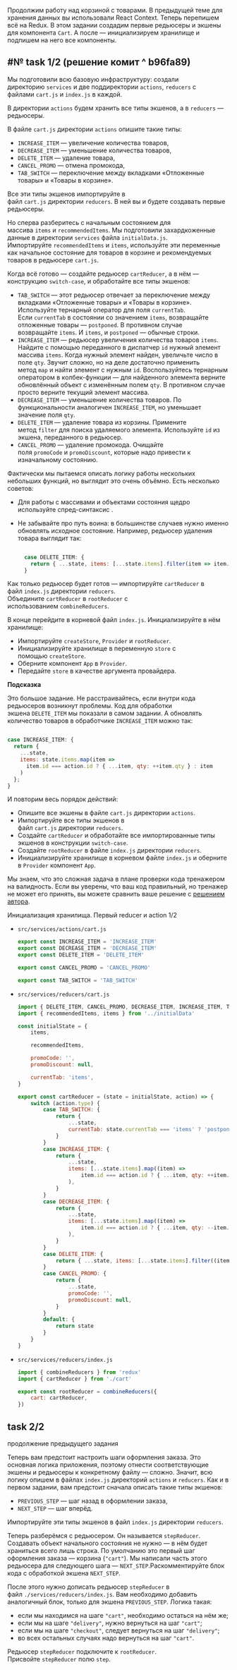 Продолжим работу над корзиной с товарами. В предыдущей теме для хранения данных вы использовали React Context. Теперь перепишем всё на Redux. В этом задании создадим первые редьюсеры и экшены для компонента `Cart`. А после — инициализируем хранилище и подпишем на него все компоненты.

## #№ task 1/2 (решение комит ^ b96fa89)

Мы подготовили всю базовую инфраструктуру: создали директорию `services` и две поддиректории `actions`, `reducers` с файлами `cart.js` и `index.js` в каждой.

В директории `actions` будем хранить все типы экшенов, а в `reducers` — редьюсеры.

В файле `cart.js` директории `actions` опишите такие типы:

-   `INCREASE_ITEM` — увеличение количества товаров,
-   `DECREASE_ITEM` — уменьшение количества товаров,
-   `DELETE_ITEM` — удаление товара,
-   `CANCEL_PROMO` — отмена промокода,
-   `TAB_SWITCH` — переключение между вкладками «Отложенные товары» и «Товары в корзине».

Все эти типы экшенов импортируйте в файл `cart.js` директории `reducers`. В ней вы и будете создавать первые редьюсеры.

Но сперва разберитесь с начальным состоянием для массива `items` и `recommendedItems`. Мы подготовили захардкоженные данные в директории `services` файла `initialData.js`. Импортируйте `recommendedItems` и `items`, используйте эти переменные как начальное состояние для товаров в корзине и рекомендуемых товаров в редьюсере `cart.js`.

Когда всё готово — создайте редьюсер `cartReducer`, а в нём — конструкцию `switch-case`, и обработайте все типы экшенов:

-   `TAB_SWITCH` — этот редьюсер отвечает за переключение между вкладками «Отложенные товары» и «Товары в корзине». Используйте тернарный оператор для поля `currentTab`. Если `currentTab` в состоянии со значением `items`, возвращайте отложенные товары — `postponed`. В противном случае возвращайте `items`. И `items`, и `postponed` — обычные строки.
-   `INCREASE_ITEM` — редьюсер увеличения количества товаров `items`. Найдите с помощью переданного в диспатчер `id` нужный элемент массива `items`. Когда нужный элемент найден, увеличьте число в поле `qty`. Звучит сложно, но на деле достаточно применить метод `map` и найти элемент с нужным `id`. Воспользуйтесь тернарным оператором в колбек-функции — для найденного элемента верните обновлённый объект с изменённым полем `qty`. В противном случае просто верните текущий элемент массива.
-   `DECREASE_ITEM` — уменьшение количества товаров. По функциональности аналогичен `INCREASE_ITEM`, но уменьшает значение поля `qty`.
-   `DELETE_ITEM` — удаление товара из корзины. Примените метод `filter` для поиска удаляемого элемента. Используйте `id` из экшена, переданного в редьюсер.
-   `CANCEL_PROMO` — удаление промокода. Очищайте поля `promoCode` и `promoDiscount`, которые надо привести к изначальному состоянию.

Фактически мы пытаемся описать логику работы нескольких небольших функций, но выглядит это очень объёмно. Есть несколько советов:

-   Для работы с массивами и объектами состояния щедро используйте спред-синтаксис .
-   Не забывайте про путь воина: в большинстве случаев нужно именно обновлять исходное состояние. Например, редьюсер удаления товара выглядит так:

    ```jsx

      case DELETE_ITEM: {
        return { ...state, items: [...state.items].filter(item => item.id !== action.id) };
      }

    ```

Как только редьюсер будет готов — импортируйте `cartReducer` в файл `index.js` директории `reducers`. Объедините `cartReducer` в `rootReducer` с использованием `combineReducers`.

В конце перейдите в корневой файл `index.js`. Инициализируйте в нём хранилище:

-   Импортируйте `createStore`, `Provider` и `rootReducer`.
-   Инициализируйте хранилище в переменную `store` с помощью `createStore`.
-   Оберните компонент `App` в `Provider`.
-   Передайте `store` в качестве аргумента провайдера.

**Подсказка**

Это большое задание. Не расстраивайтесь, если внутри кода редьюсеров возникнут проблемы. Код для обработки экшена `DELETE_ITEM` мы показали в самом задании. А обновлять количество товаров в обработчике `INCREASE_ITEM` можно так:

```jsx

case INCREASE_ITEM: {
  return {
    ...state,
    items: state.items.map(item =>
      item.id === action.id ? { ...item, qty: ++item.qty } : item
    )
  };
}

```

И повторим весь порядок действий:

-   Опишите все экшены в файле `cart.js` директории `actions`.
-   Импортируйте все типы экшенов в файл `cart.js` директории `reducers`.
-   Создайте `cartReducer` и обработайте все импортированные типы экшенов в конструкции `switch-case`.
-   Создайте `rootReducer` в файле `index.js` директории `reducers`.
-   Инициализируйте хранилище в корневом файле `index.js` и оберните в `Provider` компонент `App`.

Мы знаем, что это сложная задача в плане проверки кода тренажером на валидность. Если вы уверены, что ваш код правильный, но тренажер не может его принять, вы можете сравнить ваше решение с [решением автора](https://www.notion.so/0a3e69fa91774c63bea4d0c2fe29cd35).

Инициализация хранилища. Первый reducer и action 1/2

-   `src/services/actions/cart.js`

    ```jsx
    export const INCREASE_ITEM = 'INCREASE_ITEM'
    export const DECREASE_ITEM = 'DECREASE_ITEM'
    export const DELETE_ITEM = 'DELETE_ITEM'

    export const CANCEL_PROMO = 'CANCEL_PROMO'

    export const TAB_SWITCH = 'TAB_SWITCH'
    ```

-   `src/services/reducers/cart.js`

    ```jsx
    import { DELETE_ITEM, CANCEL_PROMO, DECREASE_ITEM, INCREASE_ITEM, TAB_SWITCH } from '../actions/cart'
    import { recommendedItems, items } from '../initialData'

    const initialState = {
        items,

        recommendedItems,

        promoCode: '',
        promoDiscount: null,

        currentTab: 'items',
    }

    export const cartReducer = (state = initialState, action) => {
        switch (action.type) {
            case TAB_SWITCH: {
                return {
                    ...state,
                    currentTab: state.currentTab === 'items' ? 'postponed' : 'items',
                }
            }
            case INCREASE_ITEM: {
                return {
                    ...state,
                    items: [...state.items].map((item) =>
                        item.id === action.id ? { ...item, qty: ++item.qty } : item
                    ),
                }
            }
            case DECREASE_ITEM: {
                return {
                    ...state,
                    items: [...state.items].map((item) =>
                        item.id === action.id ? { ...item, qty: --item.qty } : item
                    ),
                }
            }
            case DELETE_ITEM: {
                return { ...state, items: [...state.items].filter((item) => item.id !== action.id) }
            }
            case CANCEL_PROMO: {
                return {
                    ...state,
                    promoCode: '',
                    promoDiscount: null,
                }
            }
            default: {
                return state
            }
        }
    }
    ```

-   `src/services/reducers/index.js`

    ```jsx
    import { combineReducers } from 'redux'
    import { cartReducer } from './cart'

    export const rootReducer = combineReducers({
        cart: cartReducer,
    })
    ```

## task 2/2

продолжение предыдущего задания

Теперь вам предстоит настроить шаги оформления заказа. Это основная логика приложения, поэтому отнести соответствующие экшены и редьюсеры к конкретному файлу — сложно. Значит, всю логику опишем в файлах `index.js` директорий `actions` и `reducers`. Как и в первом задании, вам предстоит сначала описать такие типы экшенов:

-   `PREVIOUS_STEP` — шаг назад в оформлении заказа,
-   `NEXT_STEP` — шаг вперёд.

Импортируйте эти типы экшенов в файл `index.js` директории `reducers`.

Теперь разберёмся с редьюсером. Он называется `stepReducer`. Создавать объект начального состояния не нужно — в нём будет храниться всего лишь строка. По умолчанию это первый шаг оформления заказа — корзина (`"cart"`). Мы написали часть этого редьюсера для следующего шага — `NEXT_STEP`.Раскомментируйте блок кода с обработкой экшена `NEXT_STEP`.

После этого нужно дописать редьюсер `stepReducer` в файл `./services/reducers/index.js`. Вам необходимо добавить аналогичный блок, только для экшена `PREVIOUS_STEP`. Логика такая:

-   если мы находимся на шаге `"cart"`, необходимо остаться на нём же;
-   если мы на шаге `"delivery"`, нужно вернуться на шаг `"cart"`;
-   если мы на шаге `"checkout"`, следует вернуться на шаг `"delivery"`;
-   во всех остальных случаях надо вернуться на шаг `"cart"`.

Редьюсер `stepReducer` подключите к `rootReducer`. Присвойте `stepReducer` полю `step`.
